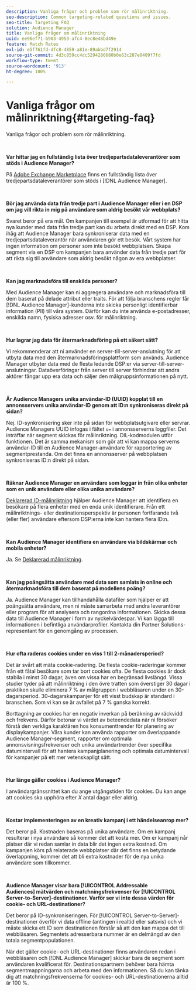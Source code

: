 ```yaml
---
description: Vanliga frågor och problem som rör målinriktning.
seo-description: Common targeting-related questions and issues.
seo-title: Targeting FAQ
solution: Audience Manager
title: Vanliga frågor om målinriktning
uuid: ee96ef71-b903-4953-afc4-8ec8e48bd49e
feature: Match Rates
exl-id: e5f761fd-dfc8-4859-a81e-89abbd7f2914
source-git-commit: 4d3c859cc4dc5294286680b0e63c287e0409f7fd
workflow-type: tm+mt
source-wordcount: '913'
ht-degree: 100%

---
```


# Vanliga frågor om målinriktning{#targeting-faq}

Vanliga frågor och problem som rör målinriktning.

<br>

<!-- 

faq_targeting.xml

 -->

**Var hittar jag en fullständig lista över tredjepartsdataleverantörer som stöds i Audience Manager?**

På [Adobe Exchange Marketplace](https://exchange.adobe.com/experiencecloud.html) finns en fullständig lista över tredjepartsdataleverantörer som stöds i [!DNL Audience Manager].

<br>

**Bör jag använda data från tredje part i Audience Manager eller i en DSP om jag vill rikta in mig på användare som aldrig besökt vår webbplats?**

Svaret beror på era mål. Om kampanjen till exempel är utformad för att hitta nya kunder med data från tredje part kan du arbeta direkt med en DSP. Kom ihåg att Audience Manager bara synkroniserar data med en tredjepartsdataleverantör när användaren gör ett besök. Vårt system har ingen information om personer som inte besökt webbplatsen. Skapa segment via en DSP om kampanjen bara använder data från tredje part för att rikta sig till användare som aldrig besökt någon av era webbplatser.

<br>

**Kan jag marknadsföra till enskilda personer?**

Med Audience Manager kan ni aggregera användare och marknadsföra till dem baserat på delade attribut eller traits. För att följa branschens regler får [!DNL Audience Manager]-kunderna inte skicka personligt identifierbar information (PII) till våra system. Därför kan du inte använda e-postadresser, enskilda namn, fysiska adresser osv. för målinriktning.

<br>

**Hur lagrar jag data för återmarknadsföring på ett säkert sätt?**

Vi rekommenderar att ni använder en server-till-server-anslutning för att utbyta data med den återmarknadsföringsplattform som används. Audience Manager utbyter data med de flesta ledande DSP:er via server-till-server-anslutningar. Dataöverföringar från server till server förhindrar att andra aktörer fångar upp era data och säljer den målgruppsinformationen på nytt.

<br>

**Är Audience Managers unika användar-ID (UUID) kopplat till en annonsservers unika användar-ID genom att ID:n synkroniseras direkt på sidan?**

Nej. ID-synkronisering sker inte på sidan för webbplatsutgivare eller servrar. Audience Managers UUID infogas i fältet `u=` i annonsserverns loggfiler. Det inträffar när segment skickas för målinriktning. DIL-kodmodulen utför funktionen. Det är samma mekanism som gör att vi kan mappa serverns användar-ID till en Audience Manager-användare för rapportering av segmentprestanda. Om det finns en annonsserver på webbplatsen synkroniseras ID:n direkt på sidan.

<br>

**Räknar Audience Manager en användare som loggar in från olika enheter som en unik användare eller olika unika användare?**

[Deklarerad ID-målinriktning](../features/declared-ids.md#declared-id-targeting) hjälper Audience Manager att identifiera en besökare på flera enheter med en enda unik identifierare. Från ett målinriktnings- eller destinationsperspektiv är personen fortfarande två (eller fler) användare eftersom DSP:erna inte kan hantera flera ID:n.

<br>

**Kan Audience Manager identifiera en användare via bildskärmar och mobila enheter?**

Ja. Se [Deklarerad målinriktning](../features/declared-ids.md#declared-id-targeting).

<br>

**Kan jag poängsätta användare med data som samlats in online och återmarknadsföra till dem baserat på modellens poäng?**

Ja. Audience Manager kan tillhandahålla datafiler som hjälper er att poängsätta användare, men ni måste samarbeta med andra leverantörer eller program för att analysera och rangordna informationen. Skicka dessa data till Audience Manager i form av nyckelvärdespar. Vi kan lägga till informationen i befintliga användarprofiler. Kontakta din Partner Solutions-representant för en genomgång av processen.

<br>

**Hur ofta raderas cookies under en viss 1 till 2-månadersperiod?**

Det är svårt att mäta cookie-radering. De flesta cookie-raderingar kommer från ett fåtal besökare som tar bort cookies ofta. De flesta cookies är dock stabila i minst 30 dagar, även om vissa har en begränsad livslängd. Vissa studier tyder på att målinriktning i den övre tratten som överstiger 30 dagar i praktiken skulle eliminera 7 % av målgruppen i webbläsaren under en 30-dagarsperiod. 30-dagarskampanjer för ett visst budskap är standard i branschen. Som vi kan se är avfallet på 7 % ganska korrekt.

Borttagning av cookies har en negativ inverkan på beräkning av räckvidd och frekvens. Därför betonar vi värdet av beteendedata när ni försöker förstå den verkliga karaktären hos konsumenttrender för planering av displaykampanjer. Våra kunder kan använda rapporter om överlappande Audience Manager-segment, rapporter om optimala annonsvisningsfrekvenser och unika användartrender över specifika datumintervall för att hantera kampanjplanering och optimala datumintervall för kampanjer på ett mer vetenskapligt sätt.

<br>

**Hur länge gäller cookies i Audience Manager?**

I användargränssnittet kan du ange utgångstiden för cookies. Du kan ange att cookies ska upphöra efter *X* antal dagar eller aldrig.

<br>

**Kostar implementeringen av en kreativ kampanj i ett händelseanrop mer?**

Det beror på. Kostnaden baseras på unika användare. Om en kampanj resulterar i nya användare så kommer det att kosta mer. Om er kampanj når platser där vi redan samlar in data blir det ingen extra kostnad. Om kampanjen körs på relaterade webbplatser där det finns en betydande överlappning, kommer det att bli extra kostnader för de nya unika användare som tillkommer.

<br>

**Audience Manager visar bara [!UICONTROL Addressable Audiences] mätvärden och matchningsfrekvenser för [!UICONTROL Server-to-Server]-destinationer. Varför ser vi inte dessa värden för cookie- och URL-destinationer?**

Det beror på ID-synkroniseringen. För [!UICONTROL Server-to-Server]-destinationer överför vi data offline (antingen i realtid eller satsvis) och vi måste skicka ett ID som destinationen förstår så att den kan mappa det till webbläsaren. Segmentets adresserbara nummer är en delmängd av den totala segmentpopulationen.

När det gäller cookie- och URL-destinationer finns användaren redan i webbläsaren och [!DNL Audience Manager] skickar bara de segment som användaren kvalificerat för. Destinationspartnern behöver bara hämta segmentmappningarna och arbeta med den informationen. Så du kan tänka dig att matchningsfrekvenserna för cookies- och URL-destinationerna alltid är 100 %.
